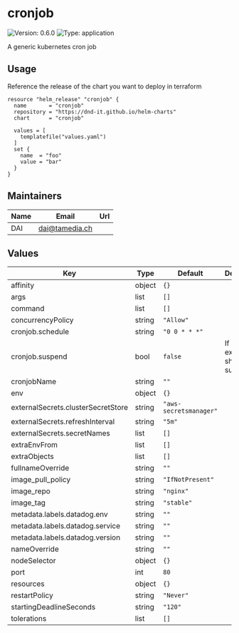# cronjob

![Version: 0.6.0](https://img.shields.io/badge/Version-0.6.0-informational?style=flat-square) ![Type: application](https://img.shields.io/badge/Type-application-informational?style=flat-square)

A generic kubernetes cron job

## Usage

Reference the release of the chart you want to deploy in terraform

```hcl
resource "helm_release" "cronjob" {
  name       = "cronjob"
  repository = "https://dnd-it.github.io/helm-charts"
  chart      = "cronjob"

  values = [
    templatefile("values.yaml")
  ]
  set {
    name  = "foo"
    value = "bar"
  }
}
```

## Maintainers

| Name | Email | Url |
| ---- | ------ | --- |
| DAI | <dai@tamedia.ch> |  |

## Values

| Key | Type | Default | Description |
|-----|------|---------|-------------|
| affinity | object | `{}` |  |
| args | list | `[]` |  |
| command | list | `[]` |  |
| concurrencyPolicy | string | `"Allow"` |  |
| cronjob.schedule | string | `"0 0 * * *"` |  |
| cronjob.suspend | bool | `false` | If cronjob executions should be suspended. |
| cronjobName | string | `""` |  |
| env | object | `{}` |  |
| externalSecrets.clusterSecretStore | string | `"aws-secretsmanager"` |  |
| externalSecrets.refreshInterval | string | `"5m"` |  |
| externalSecrets.secretNames | list | `[]` |  |
| extraEnvFrom | list | `[]` |  |
| extraObjects | list | `[]` |  |
| fullnameOverride | string | `""` |  |
| image_pull_policy | string | `"IfNotPresent"` |  |
| image_repo | string | `"nginx"` |  |
| image_tag | string | `"stable"` |  |
| metadata.labels.datadog.env | string | `""` |  |
| metadata.labels.datadog.service | string | `""` |  |
| metadata.labels.datadog.version | string | `""` |  |
| nameOverride | string | `""` |  |
| nodeSelector | object | `{}` |  |
| port | int | `80` |  |
| resources | object | `{}` |  |
| restartPolicy | string | `"Never"` |  |
| startingDeadlineSeconds | string | `"120"` |  |
| tolerations | list | `[]` |  |

